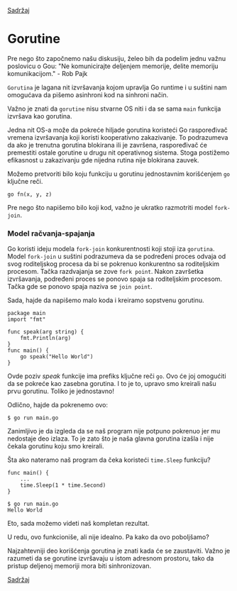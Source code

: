 [Sadržaj](toc.md)

# Gorutine

Pre nego što započnemo našu diskusiju, želeo bih da podelim jednu važnu poslovicu o Gou: "Ne komunicirajte deljenjem memorije, delite memoriju komunikacijom." - Rob Pajk

`Gorutina` je lagana nit izvršavanja kojom upravlja Go runtime i u suštini nam omogućava da pišemo asinhroni kod na sinhroni način.

Važno je znati da `gorutine` nisu stvarne OS niti i da se sama `main` funkcija izvršava kao gorutina.

Jedna nit OS-a može da pokreće hiljade gorutina koristeći Go raspoređivač vremena izvršavanja koji koristi kooperativno zakazivanje. To podrazumeva da ako je trenutna gorutina blokirana ili je završena, raspoređivač će premestiti ostale gorutine u drugu nit operativnog sistema. Stoga postižemo efikasnost u zakazivanju gde nijedna rutina nije blokirana zauvek.

Možemo pretvoriti bilo koju funkciju u gorutinu jednostavnim korišćenjem `go` ključne reči.
```
go fn(x, y, z)
```
Pre nego što napišemo bilo koji kod, važno je ukratko razmotriti model `fork-join`.

### Model račvanja-spajanja

Go koristi ideju modela `fork-join` konkurentnosti koji stoji iza `gorutina`. Model `fork-join` u suštini podrazumeva da se podređeni proces odvaja od svog roditeljskog procesa da bi se pokrenuo konkurentno sa roditeljskim procesom. Tačka razdvajanja se zove `fork point`. Nakon završetka izvršavanja, podređeni proces se ponovo spaja sa roditeljskim procesom. Tačka gde se ponovo spaja naziva se `join point`.

Sada, hajde da napišemo malo koda i kreiramo sopstvenu gorutinu.
```
package main
import "fmt"

func speak(arg string) {
	fmt.Println(arg)
}
func main() {
	go speak("Hello World")
}
```
Ovde poziv *speak* funkcije ima prefiks ključne reči `go`. Ovo će joj omogućiti da se pokreće kao zasebna gorutina. I to je to, upravo smo kreirali našu prvu gorutinu. Toliko je jednostavno!

Odlično, hajde da pokrenemo ovo:

	$ go run main.go

Zanimljivo je da izgleda da se naš program nije potpuno pokrenuo jer mu nedostaje deo izlaza. To je zato što je naša glavna gorutina izašla i nije čekala gorutinu koju smo kreirali.

Šta ako nateramo naš program da čeka koristeći `time.Sleep` funkciju?
```
func main() {
	...
	time.Sleep(1 * time.Second)
}
```
	$ go run main.go
	Hello World

Eto, sada možemo videti naš kompletan rezultat.

U redu, ovo funkcioniše, ali nije idealno. Pa kako da ovo poboljšamo?

Najzahtevniji deo korišćenja gorutina je znati kada će se zaustaviti. Važno je razumeti da se gorutine izvršavaju u istom adresnom prostoru, tako da pristup deljenoj memoriji mora biti sinhronizovan.

[Sadržaj](toc.md)

